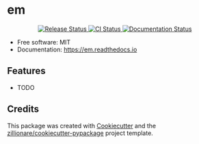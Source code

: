 # em


<p align="center">
<a href="https://pypi.python.org/pypi/em">
    <img src="https://img.shields.io/pypi/v/em.svg"
        alt = "Release Status">
</a>

<a href="https://github.com/zillionare/em/actions">
    <img src="https://github.com/zillionare/em/actions/workflows/main.yml/badge.svg?branch=release" alt="CI Status">
</a>

<a href="https://em.readthedocs.io/en/latest/?badge=latest">
    <img src="https://readthedocs.org/projects/em/badge/?version=latest" alt="Documentation Status">
</a>

</p>





* Free software: MIT
* Documentation: <https://em.readthedocs.io>


## Features

* TODO

## Credits

This package was created with [Cookiecutter](https://github.com/audreyr/cookiecutter) and the [zillionare/cookiecutter-pypackage](https://github.com/zillionare/cookiecutter-pypackage) project template.
